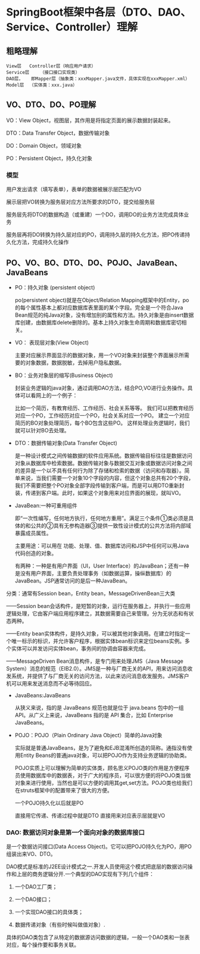 SpringBoot框架中各层（DTO、DAO、Service、Controller）理解
==


## 粗略理解
```text
View层   Controller层（响应用户请求）
Service层    （接口接口实现类）
DAO层，   即Mapper层（抽象类：xxxMapper.java文件，具体实现在xxxMapper.xml）
Model层  （实体类：xxx.java）
```

## VO、DTO、DO、PO理解

VO：View Object，视图层，其作用是将指定页面的展示数据封装起来。

DTO：Data Transfer Object，数据传输对象

DO：Domain Object，领域对象

PO：Persistent Object，持久化对象

### 模型
用户发出请求（填写表单），表单的数据被展示层匹配为VO

展示层把VO转换为服务层对应方法所要求的DTO，提交给服务层

服务层先将DTO的数据构造（或重建）一个DO，调用DO的业务方法完成具体业务

服务层再将DO转换为持久层对应的PO，调用持久层的持久化方法，把PO传递持久化方法，完成持久化操作


## PO、VO、BO、DTO、DO、POJO、JavaBean、JavaBeans

* PO：持久对象 (persistent object)

    po(persistent object)就是在Object/Relation Mapping框架中的Entity，po的每个属性基本上都对应数据库表里面的某个字段。完全是一个符合Java Bean规范的纯Java对象，没有增加别的属性和方法。持久对象是由insert数据库创建，由数据库delete删除的。基本上持久对象生命周期和数据库密切相关。

* VO： 表现层对象(View Object)

    主要对应展示界面显示的数据对象，用一个VO对象来封装整个界面展示所需要的对象数据，数据脱敏，去掉用户隐私数据。

* BO：业务对象层的缩写(Business Object)

    封装业务逻辑的java对象，通过调用DAO方法，结合PO,VO进行业务操作。具体可以看网上的一个例子：

    比如一个简历，有教育经历、工作经历、社会关系等等。
    我们可以把教育经历对应一个PO，工作经历对应一个PO，社会关系对应一个PO。
    建立一个对应简历的BO对象处理简历，每个BO包含这些PO。
    这样处理业务逻辑时，我们就可以针对BO去处理。

* DTO：数据传输对象(Data Transfer Object)

    是一种设计模式之间传输数据的软件应用系统。数据传输目标往往是数据访问对象从数据库中检索数据。数据传输对象与数据交互对象或数据访问对象之间的差异是一个以不具有任何行为除了存储和检索的数据（访问和存取器）。简单来说，当我们需要一个对象10个字段的内容，但这个对象总共有20个字段，我们不需要把整个PO对象全部字段传输到客户端，而是可以用DTO重新封装，传递到客户端。此时，如果这个对象用来对应界面的展现，就叫VO。

* JavaBean:一种可重用组件

    即“一次性编写，任何地方执行，任何地方重用”。满足三个条件①类必须是具体的和公共的②具有无参构造器③提供一致性设计模式的公共方法将内部域暴露成员属性。

    主要用途：可以用在 功能、处理、值、数据库访问和JSP中任何可以用Java代码创造的对象。

    有两种：一种是有用户界面（UI，User Interface）的JavaBean；还有一种是没有用户界面，主要负责处理事务（如数据运算，操纵数据库）的JavaBean。JSP通常访问的是后一种JavaBean。

分类：通常有Session bean，Entity bean，MessageDrivenBean三大类

——Session bean会话构件，是短暂的对象，运行在服务器上，并执行一些应用逻辑处理，它由客户端应用程序建立，其数据需要自己来管理。分为无状态和有状态两种。

——Entity bean实体构件，是持久对象，可以被其他对象调用。在建立时指定一个唯一标示的标识，并允许客户程序，根据实体bean标识来定位beans实例。多个实体可以并发访问实体bean，事务间的协调由容器来完成。

——MessageDriven Bean消息构件，是专门用来处理JMS（Java Message System）消息的规范（EIB2.0）。JMS是一种与厂商无关的API，用来访问消息收发系统，并提供了与厂商无关的访问方法，以此来访问消息收发服务。JMS客户机可以用来发送消息而不必等待回应。

* JavaBeans:JavaBeans 

    从狭义来说，指的是 JavaBeans 规范也就是位于 java.beans 包中的一组 API。从广义上来说，JavaBeans 指的是 API 集合，比如 Enterprise JavaBeans。

* POJO：POJO（Plain Ordinary Java Object）简单的Java对象

    实际就是普通JavaBeans，是为了避免和EJB混淆所创造的简称。通指没有使用Entity Beans的普通java对象，可以把POJO作为支持业务逻辑的协助类。

    POJO实质上可以理解为简单的实体类，顾名思义POJO类的作用是方便程序员使用数据库中的数据表，对于广大的程序员，可以很方便的将POJO类当做对象来进行使用，当然也是可以方便的调用其get,set方法。POJO类也给我们在struts框架中的配置带来了很大的方便。

    一个POJO持久化以后就是PO
    
    直接用它传递、传递过程中就是DTO
    直接用来对应表示层就是VO

### DAO: 数据访问对象是第一个面向对象的数据库接口

是一个数据访问接口(Data Access Object)。它可以把POJO持久化为PO，用PO组装出来VO、DTO。

DAO模式是标准的J2EE设计模式之一.开发人员使用这个模式把底层的数据访问操作和上层的商务逻辑分开.一个典型的DAO实现有下列几个组件：

1. 一个DAO工厂类；

2. 一个DAO接口；

3. 一个实现DAO接口的具体类；

4. 数据传递对象（有些时候叫做值对象）.

具体的DAO类包含了从特定的数据源访问数据的逻辑，一般一个DAO类和一张表对应，每个操作要和事务关联。

